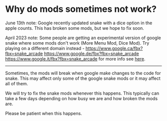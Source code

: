 # Why do mods sometimes not work?

June 13th note: Google recently updated snake with a dice option in the apple counts. This has broken some mods, but we hope to fix soon.

April 2023 note: Some people are getting an experimental version of google snake where some mods don't work (More Menu Mod, Dice Mod). Try playing on a different domain instead - https://www.google.ca/fbx?fbx=snake_arcade https://www.google.de/fbx?fbx=snake_arcade https://www.google.it/fbx?fbx=snake_arcade for more info see [here](https://github.com/DarkSnakeGang/GoogleSnakeModLoader/blob/main/docs/different_version.md).

---

Sometimes, the mods will break when google make changes to the code for snake.
This may affect only some of the google snake mods or it may affect all of them.

We will try to fix the snake mods whenever this happens.
This typically can take a few days depending on how busy we are and how broken the mods are.

Please be patient when this happens.
